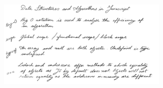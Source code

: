 ![Data Structures and algorithms in JavaScript-1](../../../assets/images/Data%20Structures%20and%20algorithms%20in%20JavaScript-1.png)

